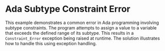 # Ada Subtype Constraint Error
This example demonstrates a common error in Ada programming involving subtype constraints. The program attempts to assign a value to a variable that exceeds the defined range of its subtype. This results in a `Constraint_Error` exception being raised at runtime.  The solution illustrates how to handle this using exception handling.